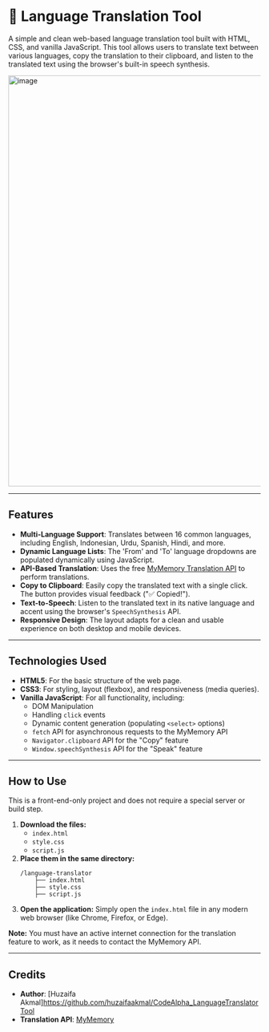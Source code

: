 # 💬 Language Translation Tool

A simple and clean web-based language translation tool built with HTML, CSS, and vanilla JavaScript. This tool allows users to translate text between various languages, copy the translation to their clipboard, and listen to the translated text using the browser's built-in speech synthesis.

<img width="1236" height="820" alt="image" src="https://github.com/user-attachments/assets/018c0266-8d1f-4f0c-ad04-4c9021ca32b3" />




---

## Features

* **Multi-Language Support**: Translates between 16 common languages, including English, Indonesian, Urdu, Spanish, Hindi, and more.
* **Dynamic Language Lists**: The 'From' and 'To' language dropdowns are populated dynamically using JavaScript.
* **API-Based Translation**: Uses the free [MyMemory Translation API](https://mymemory.translated.net/doc/spec.php) to perform translations.
* **Copy to Clipboard**: Easily copy the translated text with a single click. The button provides visual feedback ("✅ Copied!").
* **Text-to-Speech**: Listen to the translated text in its native language and accent using the browser's `SpeechSynthesis` API.
* **Responsive Design**: The layout adapts for a clean and usable experience on both desktop and mobile devices.

---

## Technologies Used

* **HTML5**: For the basic structure of the web page.
* **CSS3**: For styling, layout (flexbox), and responsiveness (media queries).
* **Vanilla JavaScript**: For all functionality, including:
    * DOM Manipulation
    * Handling `click` events
    * Dynamic content generation (populating `<select>` options)
    * `fetch` API for asynchronous requests to the MyMemory API
    * `Navigator.clipboard` API for the "Copy" feature
    * `Window.speechSynthesis` API for the "Speak" feature

---

## How to Use

This is a front-end-only project and does not require a special server or build step.

1.  **Download the files:**
    * `index.html`
    * `style.css`
    * `script.js`
2.  **Place them in the same directory:**
    ```
    /language-translator
        ├── index.html
        ├── style.css
        ├── script.js
    ```
3.  **Open the application:**
    Simply open the `index.html` file in any modern web browser (like Chrome, Firefox, or Edge).

**Note:** You must have an active internet connection for the translation feature to work, as it needs to contact the MyMemory API.

---

## Credits

* **Author**: [Huzaifa Akmal]https://github.com/huzaifaakmal/CodeAlpha_LanguageTranslatorTool
* **Translation API**: [MyMemory](https://mymemory.translated.net)
